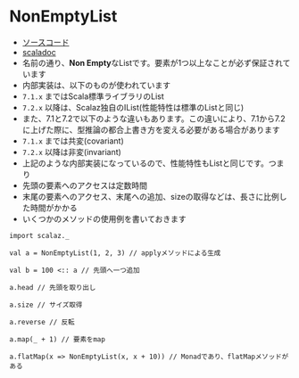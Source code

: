 # NonEmptyList

- [ソースコード](https://github.com/scalaz/scalaz/blob/v7.2.21/core/src/main/scala/scalaz/NonEmptyList.scala)
- [scaladoc](https://static.javadoc.io/org.scalaz/scalaz_2.12/7.2.21/scalaz/NonEmptyList.html)
- 名前の通り、**Non Empty**なListです。要素が1つ以上なことが必ず保証されています
- 内部実装は、以下のものが使われています
 - `7.1.x` まではScala標準ライブラリのList
 - `7.2.x` 以降は、Scalaz独自のIList(性能特性は標準のListと同じ)
- また、7.1と7.2で以下のような違いもあります。この違いにより、7.1から7.2に上げた際に、型推論の都合上書き方を変える必要がある場合があります
 - `7.1.x` までは共変(covariant)
 - `7.2.x` 以降は非変(invariant)
- 上記のような内部実装になっているので、性能特性もListと同じです。つまり
 - 先頭の要素へのアクセスは定数時間
 - 末尾の要素へのアクセス、末尾への追加、sizeの取得などは、長さに比例した時間がかかる
- いくつかのメソッドの使用例を書いておきます

```tut
import scalaz._

val a = NonEmptyList(1, 2, 3) // applyメソッドによる生成

val b = 100 <:: a // 先頭へ一つ追加

a.head // 先頭を取り出し

a.size // サイズ取得

a.reverse // 反転

a.map(_ + 1) // 要素をmap

a.flatMap(x => NonEmptyList(x, x + 10)) // Monadであり、flatMapメソッドがある
```
